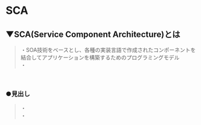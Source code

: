 # SCA

## ▼SCA(Service Component Architecture)とは
>・SOA技術をベースとし、各種の実装言語で作成されたコンポーネントを結合してアプリケーションを構築するためのプログラミングモデル<br>
>・<br>
<br>

### ●見出し
>・<br>
>・<br>
<br>
